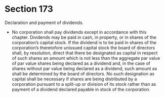 # Section 173

Declaration and payment of dividends.

- No corporation shall pay dividends except in accordance with this chapter. Dividends may be paid in cash, in property, or in shares of the corporation’s capital stock. If the dividend is to be paid in shares of the corporation’s theretofore unissued capital stock the board of directors shall, by resolution, direct that there be designated as capital in respect of such shares an amount which is not less than the aggregate par value of par value shares being declared as a dividend and, in the case of shares without par value being declared as a dividend, such amount as shall be determined by the board of directors. No such designation as capital shall be necessary if shares are being distributed by a corporation pursuant to a split-up or division of its stock rather than as payment of a dividend declared payable in stock of the corporation.